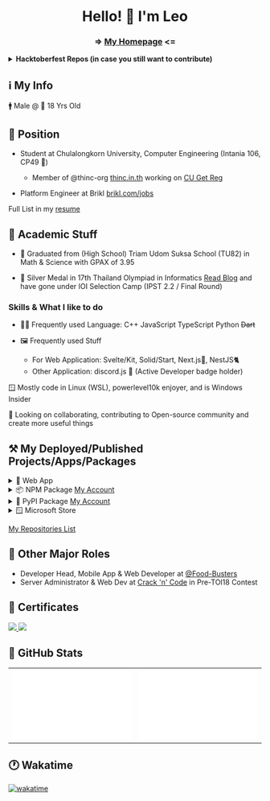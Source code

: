 <h1 align="center"> Hello! 👋 I'm Leo </h1>

<h3 align="center"> => <a href="https://leomotors.net">My Homepage</a> <= </h3>

<details>
<summary><b> Hacktoberfest Repos (in case you still want to contribute) </b></summary>

## 🎃 Hacktoberfest Time!!! 🎃

Feel free to contribute to my repositories below

- [Anime Captcha](https://github.com/Leomotors/anime-captcha) -> My most popular Repo
- [Com POG](https://github.com/Leomotors/Com-POG) -> Writing solutions for grader solutions (Chula Intania Only)
- [Golden Frame](https://github.com/Leomotors/golden-frame) -> Just Golden Frame, OpenCV Python
- [MIND Is Not Difficult](https://github.com/Leomotors/MIND-Is-Not-Difficult) -> Polynomial Factor Game
- [Rabbit House Menu](https://github.com/Leomotors/rabbit-house-menu) -> C# UWP App
- [RTX 2090 TiFy SUPER](https://github.com/Leomotors/RTX-2090-TiFy-SUPER) -> C++ UWP App + OpenCV
- [Grab Krub](https://github.com/Leomotors/grab-krub) -> Internal meme of IPST, only contribute if you know
- [You are a Failure](https://github.com/Leomotors/you-are-a-failure) -> FAILURE! Get it in Microsoft Store
- [Terminal Video Player](https://github.com/Leomotors/Terminal-Video-Player) -> Do what it say (Want someone to optimize algo into sublinear)
- [Salim Quote Delivery](https://github.com/Leomotors/salim-quote-delivery) -> VSCode extension no one use

These are repos I would want you to contribute, however if you find other repos you would like to contribute.  
Feel free to open PR and don't forget to tell me hacktoberfest so that I can add label for you.  
Note that your PR must be relevant otherwise I won't merge. Please read CONTRIBUTING.md of each repo.

</details>

## ℹ️ My Info

🚹 Male @ 🎂 18 Yrs Old

## 🏢 Position

- Student at Chulalongkorn University, Computer Engineering (Intania 106, CP49 🥗)

  - Member of @thinc-org [thinc.in.th](https://thinc.in.th) working on [CU Get Reg](https://github.com/thinc-org/cugetreg)

- Platform Engineer at Brikl [brikl.com/jobs](https://www.brikl.com/jobs)

Full List in my [resume](https://resume.leomotors.me)

## 🎒 Academic Stuff

- 🏫 Graduated from (High School) Triam Udom Suksa School (TU82) in Math & Science with GPAX of 3.95

- 🥈 Silver Medal in 17th Thailand Olympiad in Informatics [Read Blog](https://github.com/Leomotors/TOI17-Journey#readme) and have gone under IOI Selection Camp (IPST 2.2 / Final Round)

### Skills & What I like to do

- 👨‍💻 Frequently used Language: C++ JavaScript TypeScript Python ~~Dart~~

- 🖼️ Frequently used Stuff
  - For Web Application: Svelte/Kit, Solid/Start, Next.js🔺, NestJS🐈
  - Other Application: discord.js 🤖 (Active Developer badge holder)

🪟 Mostly code in Linux (WSL), powerlevel10k enjoyer, and is Windows Insider

👀 Looking on collaborating, contributing to Open-source community and create more useful things

## ⚒️ My Deployed/Published Projects/Apps/Packages

<details>
 <summary>🔺 Web App</summary>

- [Website Vector Calculator 2](https://github.com/Leomotors/Website-Vector-Calculator-2) => [Vercel App](https://mini-vector-calculator.vercel.app)
- [My Repositories](https://github.com/Leomotors/my-repos) => [Vercel App](https://repos.leomotors.vercel.app)
- [Anime Captcha](https://github.com/Leomotors/anime-captcha) => [Vercel App](https://anime-captcha.vercel.app)
- [Stupid Problems](https://github.com/Leomotors/stupid-problems) => [GitHub Pages](https://leomotors.github.io/stupid-problems/)
- [My Portfolio](https://github.com/Leomotors/portfolio-sv) => [Vercel App](https://portfolio.leomotors.vercel.app)
- [กราบครับ](https://github.com/Leomotors/grab-krub) => [Vercel App](https://grab-krub.vercel.app)

and more, I'm lazy to update

</details>

<details>
 <summary>📦 NPM Package <a href="https://www.npmjs.com/~leomotors">My Account</a> </summary>

- [My NPM Scripts](https://github.com/Leomotors/npm-scripts) =>
  [![](https://img.shields.io/npm/v/@leomotors/scripts.svg?maxAge=3600)](https://www.npmjs.com/package/@leomotors/scripts)
  [![](https://img.shields.io/npm/dt/@leomotors/scripts.svg?maxAge=3600)](https://www.npmjs.com/package/@leomotors/scripts)
- [S~~alim~~ Bot Framework](https://github.com/Leomotors/s-bot-framework) =>
  [![](https://img.shields.io/npm/v/s-bot-framework.svg?maxAge=3600)](https://www.npmjs.com/package/s-bot-framework)
  [![](https://img.shields.io/npm/dt/s-bot-framework.svg?maxAge=3600)](https://www.npmjs.com/package/s-bot-framework)
- [Polynomial Generator](https://github.com/Leomotors/polynomial-generator) =>
  [![](https://img.shields.io/npm/v/polynomial-generator.svg?maxAge=3600)](https://www.npmjs.com/package/polynomial-generator)
  [![](https://img.shields.io/npm/dt/polynomial-generator.svg?maxAge=3600)](https://www.npmjs.com/package/polynomial-generator)
- [Cocoa Discord Utils](https://github.com/Leomotors/cocoa-discord-utils) =>
  [![](https://img.shields.io/npm/v/cocoa-discord-utils.svg?maxAge=3600)](https://www.npmjs.com/package/cocoa-discord-utils)
  [![](https://img.shields.io/npm/dt/cocoa-discord-utils.svg?maxAge=3600)](https://www.npmjs.com/package/cocoa-discord-utils)
- [baht.c](https://github.com/Leomotors/baht.c) =>
  [![](https://img.shields.io/npm/v/baht.c.svg?maxAge=3600)](https://www.npmjs.com/package/baht.c)
  [![](https://img.shields.io/npm/dt/baht.c.svg?maxAge=3600)](https://www.npmjs.com/package/baht.c)
- [CRLF Phobia](https://github.com/Leomotors/CRLF-Phobia) =>
  [![](https://img.shields.io/npm/v/crlf-phobia.svg?maxAge=3600)](https://www.npmjs.com/package/crlf-phobia)
  [![](https://img.shields.io/npm/dt/crlf-phobia.svg?maxAge=3600)](https://www.npmjs.com/package/crlf-phobia)
- [Music Discord Bot](https://github.com/Leomotors/music-bot) =>
  [![](https://img.shields.io/npm/v/@leomotors/music-bot.svg?maxAge=3600)](https://www.npmjs.com/package/@leomotors/music-bot)
  [![](https://img.shields.io/npm/dt/@leomotors/music-bot.svg?maxAge=3600)](https://www.npmjs.com/package/@leomotors/music-bot)
- [Svelte Components](https://github.com/Leomotors/sv-components) =>
  [![](https://img.shields.io/npm/v/@leomotors/sv-components.svg?maxAge=3600)](https://www.npmjs.com/package/@leomotors/sv-components)
  [![](https://img.shields.io/npm/dt/@leomotors/sv-components.svg?maxAge=3600)](https://www.npmjs.com/package/@leomotors/sv-components)
- [Cocoa Vitepress Theme](https://github.com/Leomotors/cocoa-vitepress-theme) =>
  [![](https://img.shields.io/npm/v/@leomotors/cocoa-vitepress-theme.svg?maxAge=3600)](https://www.npmjs.com/package/@leomotors/cocoa-vitepress-theme)
  [![](https://img.shields.io/npm/dt/@leomotors/cocoa-vitepress-theme.svg?maxAge=3600)](https://www.npmjs.com/package/@leomotors/cocoa-vitepress-theme)

and more, I'm lazy to update

</details>

<details>
 <summary>🐍 PyPI Package <a href="https://pypi.org/user/Leomotors">My Account</a> </summary>

- [Golden Frame (กรอบทอง)](https://github.com/Leomotors/golden-frame) =>
  [![](https://img.shields.io/pypi/v/golden-frame)](https://pypi.org/project/golden-frame)
  [![](https://img.shields.io/pypi/dm/golden-frame)](https://pypi.org/project/golden-frame)

</details>

<details>
 <summary>🪟 Microsoft Store</summary>

- [You are a Failure!](https://github.com/Leomotors/you-are-a-failure)
  <a href="https://www.microsoft.com/store/productId/9NJ5TZW6MDGL">
  <img src="https://getbadgecdn.azureedge.net/images/English_L.png" width=150>
  </a>

</details>

[My Repositories List](https://repos.leomotors.vercel.app)

## 🐄 Other Major Roles

- Developer Head, Mobile App & Web Developer at [@Food-Busters](https://github.com/Food-Busters)
- Server Administrator & Web Dev at [Crack 'n' Code](https://github.com/crackncode-th) in Pre-TOI18 Contest

## 📜 Certificates

<a href="https://www.credly.com/badges/179d5d39-7cae-4c46-9836-b1012bb0f9aa">
 <img src="https://images.credly.com/size/340x340/images/577c7534-c18d-4bee-bbb7-8be23a229fc6/image.png" height=100 />
</a>

<a href="https://www.credly.com/badges/6000d87a-1061-4a6c-b3f3-73e5ebe19c5e">
 <img src="https://images.credly.com/size/340x340/images/be8fcaeb-c769-4858-b567-ffaaa73ce8cf/image.png" height=100 />
</a>

## 🔢 GitHub Stats

<table>
<tr><td> <img src="generated/languages.svg#gh-dark-mode-only" /> </td>
<td> <img src="generated/overview.svg#gh-dark-mode-only" /> </td></tr>
</table>

## 🕐 Wakatime

[![wakatime](https://wakatime.com/badge/user/7b85cf35-1e8b-4428-aed5-467d40e6e916.svg)](https://wakatime.com/@Leomotors)

<!-- // auto generated by github but I will keep it
**Leomotors/Leomotors** is a ✨ _special_ ✨ repository because its `README.md` (this file) appears on your GitHub profile.

Here are some ideas to get you started:

- 🔭 I’m currently working on ...
- 🌱 I’m currently learning ...
- 👯 I’m looking to collaborate on ...
- 🤔 I’m looking for help with ...
- 💬 Ask me about ...
- 📫 How to reach me: ...
- 😄 Pronouns: ...
- ⚡ Fun fact: ...
-->
